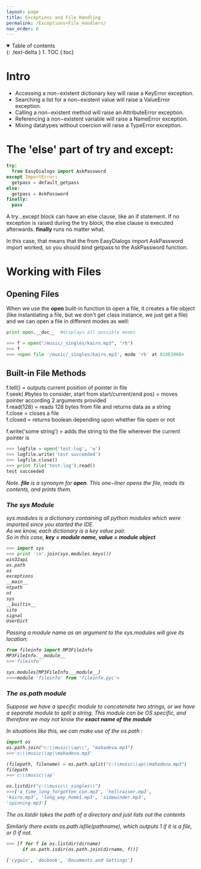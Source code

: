 ```yaml
---
layout: page
title: Exceptions and File Handling
permalink: /Exceptions+File_Handlers/
nav_order: 6
---
```


<details open markdown="block">
  <summary>
    Table of contents
  </summary>
  {: .text-delta }
1. TOC
{:toc}
</details>

# Intro

- Accessing a non−existent dictionary key will raise a KeyError exception.
- Searching a list for a non−existent value will raise a ValueError exception.
- Calling a non−existent method will raise an AttributeError exception.
- Referencing a non−existent variable will raise a NameError exception.
- Mixing datatypes without coercion will raise a TypeError exception.

# The 'else' part of try and except:

```python
try:
  from EasyDialogs import AskPassword
except ImportError:
  getpass = default_getpass
else:
  getpass = AskPassword
finally:
  pass
```

A try...except block can have an else clause, like an if statement. If no exception is raised during the try block, the else clause is executed afterwards. <b>finally</b> runs no matter what.

In this case, that means that the from EasyDialogs import AskPassword import worked, so you should bind getpass to the AskPassword function.

# Working with Files

## Opening Files

When we use the __open__ bulit-in function to open a file, it creates a file object (like instantiating a file, but we don't get class instance, we just get a file) and we can open a file in different modes as well:

```python
print open.__doc__  #displays all possible modes

>>> f = open("/music/_singles/kairo.mp3", "rb")
>>> f
>>> <open file '/music/_singles/kairo.mp3', mode 'rb' at 010E3988>
```

## Built-in File Methods

f.tell() = outputs current position of pointer in file <br>
f.seek( #bytes to consider, start from start/current/end pos) = moves pointer according 2 arguments provided <br>
f.read(128) = reads 128 bytes from file and returns data as a string <br>
f.close = closes a file <br>
f.closed = returns boolean depending upon whether file open or not <br>

f.write('some string') = adds the string to the file wherever the current pointer is

```python
>>> logfile = open('test.log', 'w')
>>> logfile.write('test succeeded')
>>> logfile.close()
>>> print file('test.log').read()
test succeeded
```
<i> Note. <b>file</b> is a synonym for <b>open</b>. This one−liner opens the file, reads its contents, and prints them.

### The sys Module

sys.modules is a dictionary containing all python modules which were imported since you started the IDE.<br>
As we know, each dictionary is a key value pair.<br>
So in this case, __key = module name, value = module object__

```python
>>> import sys
>>> print '\n'.join(sys.modules.keys())
win32api
os.path
os
exceptions
__main__
ntpath
nt
sys
__builtin__
site
signal
UserDict
```

Passing a module name as an argument to the sys.modules will give its location:

```python
from fileinfo import MP3FileInfo
MP3FileInfo.__module__
>>>'fileinfo'

sys.modules[MP3FileInfo.__module__]
>>><module 'fileinfo' from 'fileinfo.pyc'>
```

### The os.path module

Suppose we have a specific module to concatenate two strings, or we have a separate module to split a string. This module can be OS specific, and therefore we may not know the __exact name of the module__<br>

In situations like this, we can make use of the os.path :

```python
import os
os.path.join("c:\\music\\ap\\", "mahadeva.mp3")
>>>'c:\\music\\ap\\mahadeva.mp3'

(filepath, filename) = os.path.split("c:\\music\\ap\\mahadeva.mp3")
filepath
>>>'c:\\music\\ap'

os.listdir("c:\\music\\_singles\\")
>>>['a_time_long_forgotten_con.mp3', 'hellraiser.mp3',
'kairo.mp3', 'long_way_home1.mp3', 'sidewinder.mp3',
'spinning.mp3']
```

The os.listdir takes the path of a directory and just lists out the contents

Similarly there exists os.path.isfile(pathname), which outputs 1 if it is a file, or 0 if not.

```python
>>> [f for f in os.listdir(dirname)
      if os.path.isdir(os.path.join(dirname, f))]

['cygwin', 'docbook', 'Documents and Settings']

```